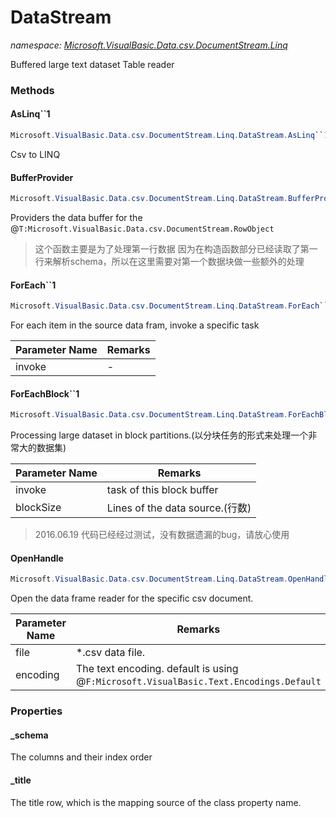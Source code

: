 ﻿# DataStream
_namespace: [Microsoft.VisualBasic.Data.csv.DocumentStream.Linq](./index.md)_

Buffered large text dataset Table reader



### Methods

#### AsLinq``1
```csharp
Microsoft.VisualBasic.Data.csv.DocumentStream.Linq.DataStream.AsLinq``1
```
Csv to LINQ

#### BufferProvider
```csharp
Microsoft.VisualBasic.Data.csv.DocumentStream.Linq.DataStream.BufferProvider
```
Providers the data buffer for the @``T:Microsoft.VisualBasic.Data.csv.DocumentStream.RowObject``
> 
>  这个函数主要是为了处理第一行数据
>  因为在构造函数部分已经读取了第一行来解析schema，所以在这里需要对第一个数据块做一些额外的处理
>  

#### ForEach``1
```csharp
Microsoft.VisualBasic.Data.csv.DocumentStream.Linq.DataStream.ForEach``1(System.Action{``0})
```
For each item in the source data fram, invoke a specific task

|Parameter Name|Remarks|
|--------------|-------|
|invoke|-|


#### ForEachBlock``1
```csharp
Microsoft.VisualBasic.Data.csv.DocumentStream.Linq.DataStream.ForEachBlock``1(System.Action{``0[]},System.Int32)
```
Processing large dataset in block partitions.(以分块任务的形式来处理一个非常大的数据集)

|Parameter Name|Remarks|
|--------------|-------|
|invoke|task of this block buffer|
|blockSize|Lines of the data source.(行数)|

> 
>  2016.06.19  代码已经经过测试，没有数据遗漏的bug，请放心使用
>  

#### OpenHandle
```csharp
Microsoft.VisualBasic.Data.csv.DocumentStream.Linq.DataStream.OpenHandle(System.String,System.Text.Encoding,System.Int32)
```
Open the data frame reader for the specific csv document.

|Parameter Name|Remarks|
|--------------|-------|
|file|*.csv data file.|
|encoding|The text encoding. default is using @``F:Microsoft.VisualBasic.Text.Encodings.Default``|



### Properties

#### _schema
The columns and their index order
#### _title
The title row, which is the mapping source of the class property name.
